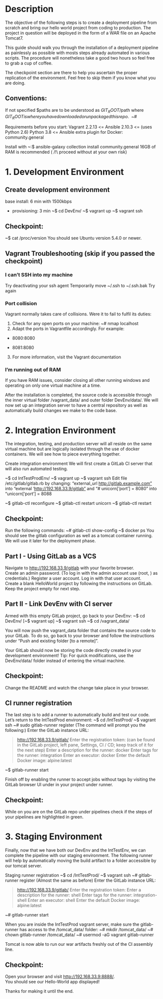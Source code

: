 # Description
The objective of the following steps is to create a deployment pipeline from
scratch and bring our hello world project from coding to production. The project
in question will be deployed in the form of a WAR file on an Apache Tomcat7.

This guide should walk you through the installation of a deployment pipeline as
painlessly as possible with mosts steps already automated in various scripts.
The procedure will nonetheless take a good two hours so feel free to grab a cup
of coffee.

The checkpoint section are there to help you ascertain the proper replication of
the environment. Feel free to skip them if you know what you are doing.

## Conventions: 
If not specified $paths are to be understood as $GIT_ROOT/$path
where $GIT_ROOT is where you have downloaded or unpackaged this repo.  
~$ <user-command> 
~# <root-command>


Requirements before you start: 
Vagrant 2.2.13 <= 
Ansible 2.10.3 <= (uses Python 2.6) 
Python 3.8 <= 
Ansible extra plugin for Docker: community.general 

Install with 
~:$ ansible-galaxy collection install community.general 
16GB of RAM is recommended ( /!\ proceed without at your own risk)


# 1. Development Environment

## Create development environment 
base install: 6 min with 1500kbps
+ provisioning: 3 min 
~$ cd DevEnv/ 
~$ vagrant up 
~$ vagrant ssh

## Checkpoint: 
~$ cat /proc/version 
You should see Ubuntu version 5.4.0 or newer.

## Vagrant Troubleshooting (skip if you passed the checkpoint) 

### I can’t SSH into my machine 
Try deactivating your ssh agent 
Temporarily move ~/.ssh to ~/.ssh.bak 
Try again
 

### Port collision 
Vagrant normally takes care of collisions. Were it to fail to
fulfil its duties:
1. Check for any open ports on your machine:
~# nmap localhost
2. Adapt the ports in Vagrantfile accordingly. For example:
- 8080:8080
+ 8081:8080
3. For more information, visit the Vagrant documentation

### I’m running out of RAM 
If you have RAM issues, consider closing all other
running windows and operating on only one virtual machine at a time.


After the installation is completed, the source code is accessible through
the inner virtual folder /vagrant_data/ and outer folder DevEnv/data/.  We will
now set up an integration server to have a central repository as well as
automatically build changes we make to the code base.


# 2. Integration Environment

The integration, testing, and production server will all reside on the same
virtual machine but are logically isolated through the use of docker containers.
We will see how to piece everything together.

Create integration environment We will first create a GitLab CI server that will
also run automated testing.

~$ cd IntTestProdEnv/ 
~$ vagrant up 
~$ vagrant ssh 
Edit file /etc/gitlab/gitlab.rb by changing: 
    “external_url http://gitlab.example.com” into 
    “external ‘http://192.168.33.9/gitlab” and 
    “# unicorn[‘port’] = 8080” into 
    “unicorn[‘port’] = 8088 

~$ gitlab-ctl reconfigure 
~$ gitlab-ctl restart unicorn
~$ gitlab-ctl restart

## Checkpoint: 
Run the following commands: 
~# gitlab-ctl show-config 
~$ docker ps
You should see the gitlab configuration as well as a tomcat container running.
We will use it later for the deployment phase.

## Part I - Using GitLab as a VCS 
Navigate to http://192.168.33.9/gitlab with your favorite browser.  
Create an admin password. (To log in with the admin account use (root, <your-password>) as
credentials.) 
Register a user account. 
Log in with that user account.  
Create a blank HelloWorld project by following the instructions on GitLab. 
Keep the project empty for next step.

## Part II - Link DevEnv with CI server 
Armed with this empty GitLab project, go back to your DevEnv: 
~$ cd DevEnv/ 
[~$ vagrant up] 
~$ vagrant ssh 
~$ cd /vagrant_data/ 

You will now push the vagrant_data folder that contains the
source code to your GitLab. To do so, go back to your browser and follow the
instructions under “Push and existing folder [to a remote]”.  

Your GitLab should now be storing the code directly created in your development 
environment! 
Tip: For quick modifications, use the DevEnv/data/ folder instead of entering the
virtual machine.

## Checkpoint: 
Change the README and watch the change take place in your browser.

## CI runner registration 
The last step is to add a runner to automatically build
and test our code. 
Let’s return to the IntTestProd environment: 
~$ cd /IntTestProd/ 
~$ vagrant ssh 
~# sudo gitlab-runner register 
(The command will prompt you the following:)
Enter the GitLab instance URL:
> http://192.168.33.9/gitlab/
Enter the registration token:
> <registration-token> (can be found in the GitLab project, left pane, Settings,
CI / CD; keep track of it for the next step)
Enter a description for the runner:
> docker
Enter tags for the runner:
> integration
Enter an executor:
> docker
Enter the default Docker image: 
> alpine:latest 

~$ gitlab-runner start

Finish off by enabling the runner to accept jobs without tags by visiting the
GitLab browser UI under in your project under runner.

## Checkpoint: 
While on you are on the GitLab repo under pipelines check if the steps of your
pipelines are highlighted in green.


# 3. Staging Environment 
Finally, now that we have both our DevEnv and the IntTestEnv, we can complete
the pipeline with our staging environment. The following runner will help by
automatically moving the build artifact to a folder accessible by our tomcat
server.

Staging runner registration 
~$ cd /IntTestProd/ 
~$ vagrant ssh 
~# gitlab-runner register 
(Almost the same as before)
Enter the GitLab instance URL:
> http://192.168.33.9/gitlab/
Enter the registration token:
> <registration-token>
Enter a description for the runner:
> shell
Enter tags for the runner:
> integration-shell
Enter an executor:
> shell
Enter the default Docker image: 
> alpine:latest 

~# gitlab-runner start

When you are inside the IntTestProd vagrant server, make sure the gitlab-runner
has access to the /tomcat_data/ folder: 
~# mkdir /tomcat_data/ 
~# chown gitlab-runner /tomcat_data/ 
~# usermod -aG vagrant gitlab-runner

Tomcat is now able to run our war artifacts freshly out of the CI assembly line.

## Checkpoint: 
Open your browser and visit http://192.168.33.9:8888/.  
You should see our Hello-World app displayed!  

Thanks for making it until the end.
